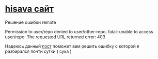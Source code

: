 # [hisava сайт][hisava-site]

Решение ошибки remote

Permission to user/repo denied to user/other-repo. fatal:
  unable to access user/repo:
    The requested URL returned error:
      403

Надеюсь данный [пост][post] поможет вам решить ошибку
с которой я разбирался почти сутки ( сука )


[post]:         https://htmlblog.github.io/permission-to-denied-to-git-error-403?ysclid=ll2bbj73l8740385929
[hisava-site]:  https://hisava.github.io/
